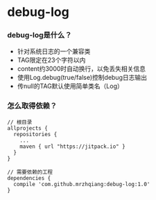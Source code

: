 # debug-log
### debug-log是什么？
- 针对系统日志的一个兼容类
- TAG限定在23个字符以内
- content约3000时自动换行，以免丢失相关信息
- 使用Log.debug(true/false)控制debug日志输出
- 传null的TAG默认使用简单类名（Log）
### 怎么取得依赖？
~~~
// 根目录
allprojects {
  repositories {
    ...
    maven { url "https://jitpack.io" }
  }
}
   
// 需要依赖的工程
dependencies {
  compile 'com.github.mrzhqiang:debug-log:1.0'
}
~~~